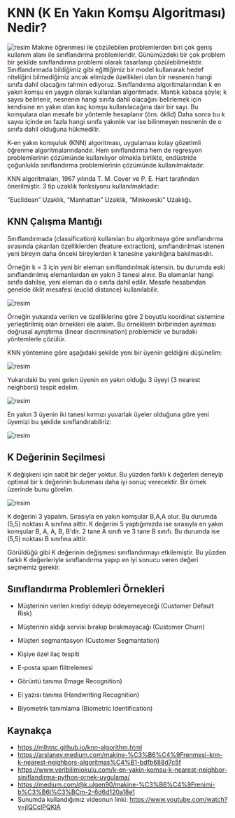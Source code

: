 # KNN (K En Yakın Komşu Algoritması) Nedir?

![resim](https://www.veribilimiokulu.com/wp-content/uploads/2017/07/k_en_yakin_komsu_anime.png)
Makine öğrenmesi ile çözülebilen problemlerden biri çok geniş kullanım alanı ile sınıflandırma problemleridir. Günümüzdeki bir çok problem bir şekilde sınıflandırma problemi olarak tasarlanıp çözülebilmektdir. Sınıflandırmada bildiğimiz gibi eğittiğimiz bir model kullanarak hedef niteliğini bilmediğimiz ancak elimizde özellikleri olan bir nesnenin hangi sınıfa dahil olacağını tahmin ediyoruz. Sınıflandırma algoritmalarından k en yakın komşu en yaygın olarak kullanılan algoritmadır. Mantık kabaca şöyle; k sayısı belirlenir, nesnenin hangi sınıfa dahil olacağını belirlemek için kendisine en yakın olan kaç komşu kullanılacağına dair bir sayı. Bu komşulara olan mesafe bir yöntemle hesaplanır (örn. öklid) Daha sonra bu k sayısı içinde en fazla hangi sınıfa yakınlık var ise bilinmeyen nesnenin de o sınıfa dahil olduğuna hükmedilir.

K-en yakın komşuluk (KNN) algoritması, uygulaması kolay gözetimli öğrenme algoritmalarındandır. Hem sınıflandırma hem de regresyon problemlerinin çözümünde kullanılıyor olmakla birlikte, endüstride çoğunlukla sınıflandırma problemlerinin çözümünde kullanılmaktadır.

KNN algoritmaları, 1967 yılında T. M. Cover ve P. E. Hart tarafından önerilmiştir. 3 tip uzaklık fonksiyonu kullanılmaktadır:

“Euclidean” Uzaklık,
“Manhattan” Uzaklık,
“Minkowski” Uzaklığı.
## KNN Çalışma Mantığı
Sınıflandırmada (classification) kullanılan bu algoritmaya göre sınıflandırma sırasında çıkarılan özelliklerden (feature extraction), sınıflandırılmak istenen yeni bireyin daha önceki bireylerden k tanesine yakınlığına bakılmasıdır.

Örneğin k = 3 için yeni bir eleman sınıflandırılmak istensin. bu durumda eski sınıflandırılmış elemanlardan en yakın 3 tanesi alınır. Bu elamanlar hangi sınıfa dahilse, yeni eleman da o sınıfa dahil edilir. Mesafe hesabından genelde öklit mesafesi (euclid distance) kullanılabilir.

![resim](https://bilgisayarkavramlari.com/wp-content/uploads/2008/11/yerlestirme.jpg)

Örneğin yukarıda verilen ve özelliklerine göre 2 boyutlu koordinat sistemine yerleştirilmiş olan örnekleri ele alalım. Bu örneklerin birbirinden ayrılması doğrusal ayrıştırma (linear discrimination) problemidir ve buradaki yöntemlerle çözülür.

KNN yöntemine göre aşağıdaki şekilde yeni bir üyenin geldiğini düşünelim:

![resim](https://bilgisayarkavramlari.com/wp-content/uploads/2008/11/yeniuye.jpg)

Yukarıdaki bu yeni gelen üyenin en yakın olduğu 3 üyeyi (3 nearest neighbors) tespit edelim.

![resim](https://bilgisayarkavramlari.com/wp-content/uploads/2008/11/yeniuyemesafe.jpg)

En yakın 3 üyenin iki tanesi kırmızı yuvarlak üyeler olduğuna göre yeni üyemizi bu şekilde sınıflandırabiliriz:

![resim](https://bilgisayarkavramlari.com/wp-content/uploads/2008/11/yeniuyemesafesiniflandirma.jpg)

## K Değerinin Seçilmesi 

K değişkeni için sabit bir değer yoktur. Bu yüzden farklı k değerleri deneyip optimal bir k değerinin bulunması daha iyi sonuç verecektir. Bir örnek üzerinde bunu görelim.

![resim](https://mlhtnc.github.io/images/knn.png)

K değerini 3 yapalım. Sırasıyla en yakın komşular B,A,A olur. Bu durumda (5,5) noktası A sınıfına aittir. K değerini 5 yaptığımızda ise sırasıyla en yakın komşular B, A, A, B, B'dir. 2 tane A sınıfı ve 3 tane B sınıfı. Bu durumda ise (5,5) noktası B sınıfına aittir.

Görüldüğü gibi K değerinin değişmesi sınıflandırmayı etkilemiştir. Bu yüzden farklı K değerleriyle sınıflandırma yapıp en iyi sonucu veren değeri seçmemiz gerekir.

## Sınıflandırma Problemleri Örnekleri

- Müşterinin verilen krediyi ödeyip ödeyemeyeceği (Customer Default Risk)

- Müşterinin aldığı servisi bırakıp bırakmayacağı (Customer Churn)

- Müşteri segmantasyon (Customer Segmantation)

- Kişiye özel ilaç tespiti

- E-posta spam filitrelemesi

- Görüntü tanıma (Image Recognition)

- El yazısı tanıma (Handwriting Recognition)

- Biyometrik tanımlama (Biometric Identification)

## Kaynakça

- https://mlhtnc.github.io/knn-algorithm.html
- https://arslanev.medium.com/makine-%C3%B6%C4%9Frenmesi-knn-k-nearest-neighbors-algoritmas%C4%B1-bdfb688d7c5f
- https://www.veribilimiokulu.com/k-en-yakin-komsu-k-nearest-neighbor-siniflandirma-python-ornek-uygulama/
- https://medium.com/@k.ulgen90/makine-%C3%B6%C4%9Frenimi-b%C3%B6l%C3%BCm-2-6d6d120a18e1
- Sunumda kullandığımız videonun linki: https://www.youtube.com/watch?v=jlQCcIPQKlA
